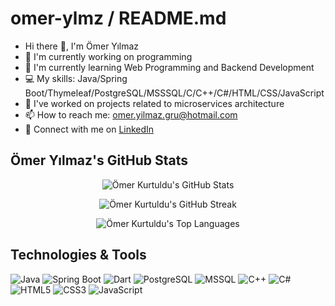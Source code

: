 # omer-ylmz / README.md

- Hi there 👋, I'm Ömer Yılmaz
- 🌱 I'm currently working on programming
- 🌱 I'm currently learning Web Programming and Backend Development
- 💻 My skills: Java/Spring Boot/Thymeleaf/PostgreSQL/MSSSQL/C/C++/C#/HTML/CSS/JavaScript
- 🔧 I've worked on projects related to microservices architecture
- 📫 How to reach me: omer.yilmaz.gru@hotmail.com
- 👔 Connect with me on [LinkedIn](https://www.linkedin.com/in/omer-ylmz/)

## Ömer Yılmaz's GitHub Stats

<p align="center">
  <img src="https://github-readme-stats.vercel.app/api?username=omer-ylmz&show_icons=true&theme=radical" alt="Ömer Kurtuldu's GitHub Stats" />
</p>

<p align="center">
  <img src="https://github-readme-streak-stats.herokuapp.com/?user=omer-ylmz&theme=radical" alt="Ömer Kurtuldu's GitHub Streak" />
</p>

<p align="center">
  <img src="https://github-readme-stats.vercel.app/api/top-langs/?username=omer-ylmz&layout=compact&theme=radical" alt="Ömer Kurtuldu's Top Languages" />
</p>

## Technologies & Tools

![Java](https://img.shields.io/badge/Java-ED8B00?style=for-the-badge&logo=java&logoColor=white)
![Spring Boot](https://img.shields.io/badge/Spring%20Boot-6DB33F?style=for-the-badge&logo=spring-boot&logoColor=white)
![Dart](https://img.shields.io/badge/Dart-blue?style=for-the-badge&logo=dart&logoColor=white)
![PostgreSQL](https://img.shields.io/badge/PostgreSQL-316192?style=for-the-badge&logo=postgresql&logoColor=white)
![MSSQL](https://img.shields.io/badge/Microsoft%20SQL%20Server-CC2927?style=for-the-badge&logo=microsoft-sql-server&logoColor=white)
![C++](https://img.shields.io/badge/C%2B%2B-00599C?style=for-the-badge&logo=c%2B%2B&logoColor=white)
![C#](https://img.shields.io/badge/C%23-239120?style=for-the-badge&logo=c-sharp&logoColor=white)
![HTML5](https://img.shields.io/badge/HTML5-E34F26?style=for-the-badge&logo=html5&logoColor=white)
![CSS3](https://img.shields.io/badge/CSS3-1572B6?style=for-the-badge&logo=css3&logoColor=white)
![JavaScript](https://img.shields.io/badge/JavaScript-F7DF1E?style=for-the-badge&logo=javascript&logoColor=black)
